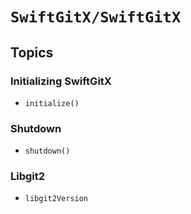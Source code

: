 # ``SwiftGitX/SwiftGitX``

## Topics

### Initializing SwiftGitX

- ``initialize()``

### Shutdown

- ``shutdown()``

### Libgit2

- ``libgit2Version``
